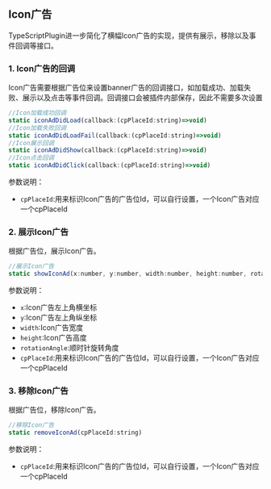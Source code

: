 ## Icon广告
TypeScriptPlugin进一步简化了横幅Icon广告的实现，提供有展示，移除以及事件回调等接口。

### 1. Icon广告的回调
Icon广告需要根据广告位来设置banner广告的回调接口，如加载成功、加载失败、展示以及点击等事件回调。回调接口会被插件内部保存，因此不需要多次设置

```javascript
//Icon加载成功回调
static iconAdDidLoad(callback:(cpPlaceId:string)=>void)
//Icon加载失败回调
static iconAdDidLoadFail(callback:(cpPlaceId:string)=>void)
//Icon展示回调
static iconAdDidShow(callback:(cpPlaceId:string)=>void)
//Icon点击回调
static iconAdDidClick(callback:(cpPlaceId:string)=>void)
```

参数说明：

- `cpPlaceId`:用来标识Icon广告的广告位Id，可以自行设置，一个Icon广告对应一个cpPlaceId

### 2. 展示Icon广告
根据广告位，展示Icon广告。

```javascript
//展示Icon广告
static showIconAd(x:number, y:number, width:number, height:number, rotationAngle:number, cpPlaceId:string)
```

参数说明：

- `x`:Icon广告左上角横坐标
- `y`:Icon广告左上角纵坐标
- `width`:Icon广告宽度
- `height`:Icon广告高度
- `rotationAngle`:顺时针旋转角度
- `cpPlaceId`:用来标识Icon广告的广告位Id，可以自行设置，一个Icon广告对应一个cpPlaceId


### 3. 移除Icon广告
根据广告位，移除Icon广告。

```javascript
//移除Icon广告
static removeIconAd(cpPlaceId:string) 
```

参数说明：

- `cpPlaceId`:用来标识Icon广告的广告位Id，可以自行设置，一个Icon广告对应一个cpPlaceId
